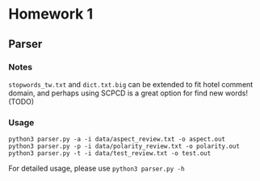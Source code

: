 # Homework 1


## Parser

### Notes

`stopwords_tw.txt` and `dict.txt.big` can be extended to fit hotel comment domain,
and perhaps using SCPCD is a great option for find new words! (TODO)

### Usage

```
python3 parser.py -a -i data/aspect_review.txt -o aspect.out
python3 parser.py -p -i data/polarity_review.txt -o polarity.out
python3 parser.py -t -i data/test_review.txt -o test.out
```

For detailed usage, please use `python3 parser.py -h`
